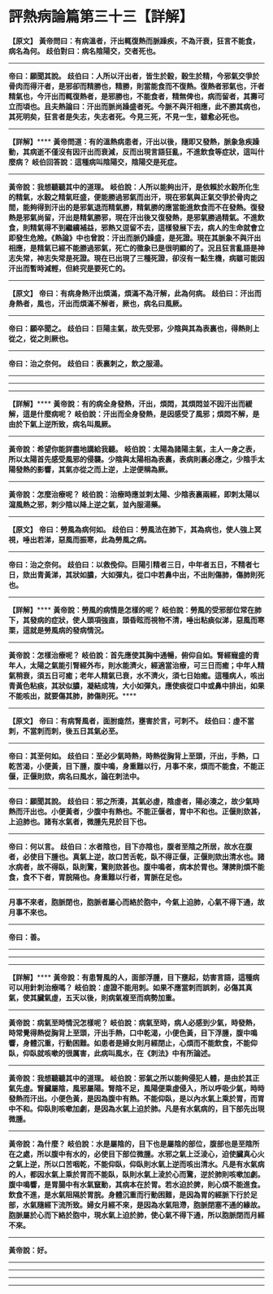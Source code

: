 # 評熱病論篇第三十三【詳解】

**【原文】**
**黃帝問曰：有病溫者，汗出輒復熱而脈躁疾，不為汗衰，狂言不能食，病名為何。**
**歧伯對曰：病名陰陽交，交者死也。**
****
**帝曰：願聞其說。**
**歧伯曰：人所以汗出者，皆生於穀，穀生於精，今邪氣交爭於骨肉而得汗者，是邪卻而精勝也，精勝，則當能食而不復熱。復熱者邪氣也，汗者精氣也，今汗出而輒復熱者，是邪勝也，不能食者，精無俾也，病而留者，其壽可立而頃也。且夫熱論曰：汗出而脈尚躁盛者死。今脈不與汗相應，此不勝其病也，其死明矣，狂言者是失志，失志者死。今見三死，不見一生，雖愈必死也。**
****
**【詳解】******
**黃帝問道：有的溫熱病患者，汗出以後，隨即又發熱，脈象急疾躁動，其病逝不僅沒有因汗出而衰減，反而出現言語狂亂，不進飲食等症狀，這叫什麼病？**
**岐伯回答說：這種病叫陰陽交，陰陽交是死症。**
****
**黃帝說：我想聽聽其中的道理。**
**岐伯說：人所以能夠出汗，是依賴於水穀所化生的精氣，水穀之精氣旺盛，便能勝過邪氣而出汗，現在邪氣與正氣交爭於骨肉之間，能夠得到汗出的是邪氣退而精氣勝，精氣勝的應當能進飲食而不在發熱。復發熱是邪氣尚留，汗出是精氣勝邪，現在汗出後又復發熱，是邪氣勝過精氣。不進飲食，則精氣得不到繼續補益，邪熱又逗留不去，這樣發展下去，病人的生命就會立即發生危險。《熱論》中也曾說：汗出而脈仍躁盛，是死證。現在其脈象不與汗出相應，是精氣已經不能勝過邪氣，死亡的徵象已是很明顯的了。況且狂言亂語是神志失常，神志失常是死證。現在已出現了三種死證，卻沒有一點生機，病雖可能因汗出而暫時減輕，但終究是要死亡的。**
****
**【原文】**
**帝曰：有病身熱汗出煩滿，煩滿不為汗解，此為何病。**
**歧伯曰：汗出而身熱者，風也，汗出而煩滿不解者，厥也，病名曰風厥。**
****
**帝曰：願卒聞之。**
**歧伯曰：巨陽主氣，故先受邪，少陰與其為表裏也，得熱則上從之，從之則厥也。**
****
**帝曰：治之奈何。**
**歧伯曰：表裏刺之，飲之服湯。**
****
****
****
**【詳解】******
**黃帝說：有的病全身發熱，汗出，煩悶，其煩悶並不因汗出而緩解，這是什麼病呢？**
**岐伯說：汗出而全身發熱，是因感受了風邪；煩悶不解，是由於下氣上逆所致，病名叫風厥。**
****
**黃帝說：希望你能詳盡地講給我聽。**
**岐伯說：太陽為諸陽主氣，主人一身之表，所以太陽首先感受風邪的侵襲。少陰與太陽相為表裏，表病則裏必應之，少陰手太陽發熱的影響，其氣亦從之而上逆，上逆便稱為厥。**
****
**黃帝說：怎麼治療呢？**
**岐伯說：治療時應並刺太陽、少陰表裏兩經，即刺太陽以瀉風熱之邪，刺少陰以降上逆之氣，並內服湯藥。**
****
**【原文】**
**帝曰：勞風為病何如。**
**歧伯曰：勞風法在肺下，其為病也，使人強上冥視，唾出若涕，惡風而振寒，此為勞風之病。**
****
**帝曰：治之奈何。**
**歧伯曰：以救俛仰。巨陽引精者三日，中年者五日，不精者七日，欬出青黃涕，其狀如膿，大如彈丸，從口中若鼻中出，不出則傷肺，傷肺則死也。**
****
**【詳解】******
**黃帝說：勞風的病情是怎樣的呢？**
**岐伯說：勞風的受邪部位常在肺下，其發病的症狀，使人頭項強直，頭昏眩而視物不清，唾出粘痰似涕，惡風而寒栗，這就是勞風病的發病情況。**
****
**黃帝說：怎樣治療呢？**
**岐伯說：首先應使其胸中通暢，俯仰自如。腎經寵盛的青年人，太陽之氣能引腎經外布，則水能濟火，經適當治療，可三日而癒；中年人精氣稍衰，須五日可癒；老年人精氣已衰，水不濟火，須七日始癒。這種病人，咳出青黃色粘痰，其狀似膿，凝結成塊，大小如彈丸，應使痰從口中或鼻中排出，如果不能咳出，就要傷其肺，肺傷則死。******
****
**【原文】**
**帝曰：有病腎風者，面胕痝然，壅害於言，可刺不。**
**歧伯曰：虛不當刺，不當刺而刺，後五日其氣必至。**
****
**帝曰：其至何如。**
**歧伯曰：至必少氣時熱，時熱從胸背上至頭，汗出，手熱，口乾苦渴，小便黃，目下腫，腹中鳴，身重難以行，月事不來，煩而不能食，不能正偃，正偃則欬，病名曰風水，論在刺法中。**
****
**帝曰：願聞其說。**
**歧伯曰：邪之所湊，其氣必虛，陰虛者，陽必湊之，故少氣時熱而汗出也。小便黃者，少腹中有熱也。不能正偃者，胃中不和也。正偃則欬甚，上迫肺也。諸有水氣者，微腫先見於目下也。**
****
**帝曰：何以言。**
**歧伯曰：水者陰也，目下亦陰也，腹者至陰之所居，故水在腹者，必使目下腫也。真氣上逆，故口苦舌乾，臥不得正偃，正偃則欬出清水也。諸水病者，故不得臥，臥則驚，驚則欬甚也。腹中鳴者，病本於胃也。薄脾則煩不能食，食不下者，胃脘隔也。身重難以行者，胃脈在足也。**
****
**月事不來者，胞脈閉也，胞脈者屬心而絡於胞中，今氣上迫肺，心氣不得下通，故月事不來也。**
****
**帝曰：善。**
****
****
****
**【詳解】******
**黃帝說：有患腎風的人，面部浮腫，目下壅起，妨害言語，這種病可以用針刺治療嗎？**
**岐伯說：虛證不能用刺。如果不應當刺而誤刺，必傷其真氣，使其臟氣虛，五天以後，則病氣複至而病勢加重。**
****
**黃帝說：病氣至時情況怎樣呢？**
**岐伯說：病氣至時，病人必感到少氣，時發熱，時常覺得熱從胸背上至頭，汗出手熱，口中乾渴，小便色黃，目下浮腫，腹中鳴響，身體沉重，行動困難。如患者是婦女則月經閉止，心煩而不能飲食，不能仰臥，仰臥就咳嗽的很厲害，此病叫風水，在《刺法》中有所論述。**
****
**黃帝說：我想聽聽其中的道理。**
**岐伯說：邪氣之所以能夠侵犯人體，是由於其正氣先虛。腎臟屬陰，風邪屬陽。腎陰不足，風陽便乘虛侵入，所以呼吸少氣，時時發熱而汗出。小便色黃，是因為腹中有熱。不能仰臥，是以內水氣上乘於胃，而胃中不和。仰臥則咳嗽加劇，是因為水氣上迫於肺。凡是有水氣病的，目下部先出現微腫。**
****
**黃帝說：為什麼？**
**岐伯說：水是屬陰的，目下也是屬陰的部位，腹部也是至陰所在之處，所以腹中有水的，必使目下部位微腫。水邪之氣上泛淩心，迫使臟真心火之氣上逆，所以口苦咽乾，不能仰臥，仰臥則水氣上逆而咳出清水。凡是有水氣病的人，都因水氣上乘於胃而不能臥，臥則水氣上淩於心而驚，逆於肺則咳嗽加劇。腹中鳴響，是胃腸中有水氣竄動，其病本在於胃。若水迫於脾，則心煩不能進食。飲食不進，是水氣阻隔於胃脘。身體沉重而行動困難，是因為胃的經脈下行於足部，水氣隨經下流所致。婦女月經不來，是因為水氣阻滯，胞脈閉塞不通的緣故。胞脈屬於心而下絡於胞中，現水氣上迫於肺，使心氣不得下通，所以胞脈閉而月經不來。**
****
**黃帝說：好。**
****
****
****
****


